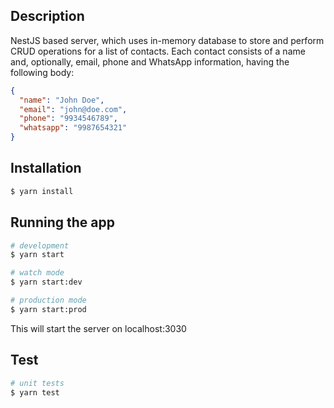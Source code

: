 ## Description

NestJS based server, which uses in-memory database to store and perform CRUD operations for a list of contacts.
Each contact consists of a name and, optionally, email, phone and WhatsApp information, having the following body:
```json
{
  "name": "John Doe",
  "email": "john@doe.com",
  "phone": "9934546789",
  "whatsapp": "9987654321"
}
```

## Installation

```bash
$ yarn install
```

## Running the app

```bash
# development
$ yarn start

# watch mode
$ yarn start:dev

# production mode
$ yarn start:prod
```

This will start the server on localhost:3030

## Test

```bash
# unit tests
$ yarn test
```
